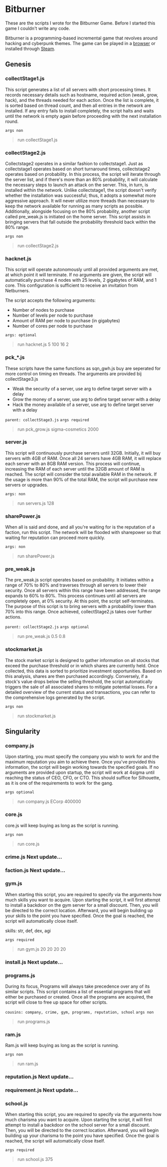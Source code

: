# Bitburner

These are the scripts I wrote for the Bitburner Game. Before I started this game I couldn't write any code. 

Bitburner is a programming-based incremental game that revolves around hacking and cyberpunk themes. The game can be played in a [browser](https://danielyxie.github.io/bitburner) or installed through [Steam](https://store.steampowered.com/app/1812820/Bitburner/).

## Genesis

### collectStage1.js

This script generates a list of all servers with short processing times. It records necessary details such as hostname, required action (weak, grow, hack), and the threads needed for each action. Once the list is complete, it is sorted based on thread count, and then all entries in the network are installed. If any entry fails to install completely, the script halts and waits until the network is empty again before proceeding with the next installation round.

`args non`
> run collectStage1.js

### collectStage2.js

Collectstage2 operates in a similar fashion to collectstage1. Just as collectstage1 operates based on short turnaround times, collectstage2 operates based on probability. In this process, the script will iterate through the server list, and if there's more than an 80% probability, it will calculate the necessary steps to launch an attack on the server. This, in turn, is installed within the network. Unlike collectstage1, the script doesn't verify whether the installation was successful; thus, it adopts a somewhat more aggressive approach. It will never utilize more threads than necessary to keep the network available for running as many scripts as possible. Additionally, alongside focusing on the 80% probability, another script called pre_weak.js is initiated on the home server. This script assists in bringing servers that fall outside the probability threshold back within the 80% range.

`args non`
> run collectStage2.js

### hacknet.js

This script will operate autonomously until all provided arguments are met, at which point it will terminate. If no arguments are given, the script will automatically purchase 4 nodes with 25 levels, 2 gigabytes of RAM, and 1 core. This configuration is sufficient to receive an invitation from Netburners.

The script accepts the following arguments:

- Number of nodes to purchase
- Number of levels per node to purchase
- Amount of RAM per node to purchase (in gigabytes)
- Number of cores per node to purchase

`args: optional`
> run hacknet.js 5 100 16 2

### pck_*.js

These scripts have the same functions as sqn_gwh.js buy are seperated for more control on timing en threads. The arguments are provided bij collectStage3.js

- Weak the security of a server, use arg to define target server with a delay
- Grow the money of a server, use arg to define target server with a delay
- Hack the money available of a server, use arg to define target server with a delay

`parent: collectStage3.js`
`args required`
> run pck_grow.js sigma-cosmetics 2000

### server.js

This script will continuously purchase servers until 32GB. Initially, it will buy servers with 4GB of RAM. Once all 24 servers have 4GB RAM, it will replace each server with an 8GB RAM version. This process will continue, increasing the RAM of each server until the 32GB amount of RAM is reached. The script will consider the total available RAM in the network. If the usage is more than 90% of the total RAM, the script will purchase new servers or upgrades.

`args: non`
> run servers.js 128

### sharePower.js

When all is said and done, and all you're waiting for is the reputation of a faction, run this script. The network will be flooded with sharepower so that waiting for reputation can proceed more quickly.

`args: non`
> run sharePower.js

### pre_weak.js

The pre_weak.js script operates based on probability. It initiates within a range of 70% to 80% and traverses through all servers to lower their security. Once all servers within this range have been addressed, the range expands to 60% to 80%. This process continues until all servers are completely open, at 0% security. At this point, the script self-terminates. The purpose of this script is to bring servers with a probability lower than 70% into this range. Once achieved, collectStage2.js takes over further actions.

`parent: collectStage2.js`
`args optional`
> run pre_weak.js 0.5 0.8

### stockmarket.js

The stock market script is designed to gather information on all stocks that exceed the purchase threshold or in which shares are currently held. Once collected, this data is sorted to prioritize investment opportunities. Based on this analysis, shares are then purchased accordingly. Conversely, if a stock's value drops below the selling threshold, the script automatically triggers the sale of all associated shares to mitigate potential losses. For a detailed overview of the current status and transactions, you can refer to the comprehensive logs generated by the script.

`args non`
> run stockmarket.js

## Singularity

### company.js

Upon starting, you must specify the company you wish to work for and the maximum reputation you aim to achieve there. Once you've provided this information, the script will begin working towards the specified goals. If no arguments are provided upon startup, the script will work at 4sigma until reaching the status of CEO, CFO, or CTO. This should suffice for Silhouette, as it is one of the requirements to work for the gang.

`args optional`
> run company.js ECorp 400000

### core.js

core.js will keep buying as long as the script is running.

`args non`
> run core.js

### crime.js Next update...
### faction.js Next update...
### gym.js 

When starting this script, you are required to specify via the arguments how much skills you want to acquire. Upon starting the script, it will first attempt to install a backdoor on the gym server for a small discount. Then, you will be directed to the correct location. Afterward, you will begin building up your skills to the point you have specified. Once the goal is reached, the script will automatically close itself.

skills: str, def, dex, agi

`args required`
> run gym.js 20 20 20 20

### install.js Next update...
### programs.js

During its focus, Programs will always take precedence over any of its similar scripts. This script contains a list of essential programs that will either be purchased or created. Once all the programs are acquired, the script will close to free up space for other scripts.

`cousins: company, crime, gym, programs, reputation, school`
`args non`
> run programs.js

### ram.js
 
Ram.js will keep buying as long as the script is running.

`args non`
> run ram.js

### reputation.js Next update...
### requirement.js Next update...
### school.js

When starting this script, you are required to specify via the arguments how much charisma you want to acquire. Upon starting the script, it will first attempt to install a backdoor on the school server for a small discount. Then, you will be directed to the correct location. Afterward, you will begin building up your charisma to the point you have specified. Once the goal is reached, the script will automatically close itself.

`args required`
> run school.js 375